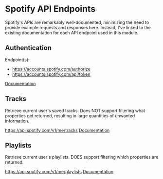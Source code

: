 # Spotify API Endpoints

Spotify's APIs are remarkably well-documented, minimizing the need to provide
example requests and responses here. Instead, I've linked to the existing
documentation for each API endpoint used in this module.

## Authentication

Endpoint(s): 
- https://accounts.spotify.com/authorize
- https://accounts.spotify.com/api/token

[Documentation](https://developer.spotify.com/documentation/web-api/tutorials/code-pkce-flow)

## Tracks

Retrieve current user's saved tracks. Does NOT support filtering what properties
get returned, resulting in large quantities of unwanted information.

https://api.spotify.com/v1/me/tracks
[Documentation](https://developer.spotify.com/documentation/web-api/reference/get-users-saved-tracks)

## Playlists

Retrieve current user's playlists. DOES support filtering which properties are
returned.

https://api.spotify.com/v1/me/playlists
[Documentation](https://developer.spotify.com/documentation/web-api/reference/get-a-list-of-current-users-playlists)
